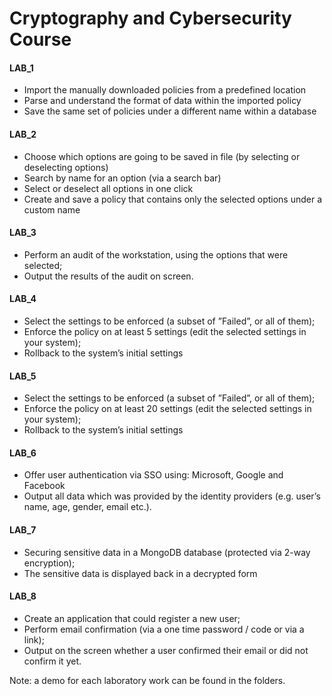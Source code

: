 # Cryptography and Cybersecurity Course

#### LAB_1

- Import the manually downloaded policies from a predefined location
- Parse and understand the format of data within the imported policy
- Save the same set of policies under a different name within a database

#### LAB_2

- Choose which options are going to be saved in file (by selecting or deselecting options)
- Search by name for an option (via a search bar)
- Select or deselect all options in one click
- Create and save a policy that contains only the selected options under a custom name

#### LAB_3

- Perform an audit of the workstation, using the options that were selected;
- Output the results of the audit on screen.

#### LAB_4

- Select the settings to be enforced (a subset of ”Failed”, or all of them);
- Enforce the policy on at least 5 settings (edit the selected settings in your system);
- Rollback to the system’s initial settings

#### LAB_5

- Select the settings to be enforced (a subset of ”Failed”, or all of them);
- Enforce the policy on at least 20 settings (edit the selected settings in your system);
- Rollback to the system’s initial settings

#### LAB_6

- Offer user authentication via SSO using: Microsoft, Google and Facebook
- Output all data which was provided by the identity providers (e.g. user’s name, age,
gender, email etc.).

#### LAB_7

- Securing sensitive data in a MongoDB database (protected via 2-way encryption);
- The sensitive data is displayed back in a decrypted form

#### LAB_8

- Create an application that could register a new user;
- Perform email confirmation (via a one time password / code or via a link);
- Output on the screen whether a user confirmed their email or did not confirm it yet.

Note: a demo for each laboratory work can be found in the folders.
